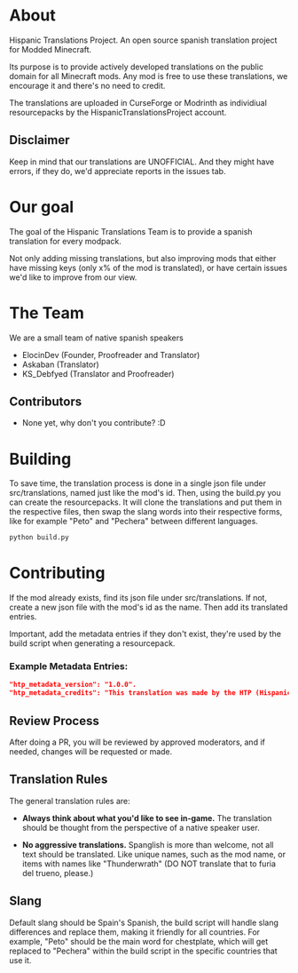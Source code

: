 # About
Hispanic Translations Project. An open source spanish translation project for Modded Minecraft.


Its purpose is to provide actively developed translations on the public domain for all Minecraft mods.
Any mod is free to use these translations, we encourage it and there's no need to credit.


The translations are uploaded in CurseForge or Modrinth as individiual resourcepacks by the HispanicTranslationsProject account.

## Disclaimer
Keep in mind that our translations are UNOFFICIAL. And they might have errors, if they do, we'd appreciate reports in the issues tab.


# Our goal
The goal of the Hispanic Translations Team is to provide a spanish translation for every modpack.


Not only adding missing translations, but also improving mods that either have missing keys (only x% of the mod is translated), or have certain issues we'd like to improve from our view.

# The Team

We are a small team of native spanish speakers

- ElocinDev (Founder, Proofreader and Translator)
- Askaban (Translator)
- KS_Debfyed (Translator and Proofreader)

## Contributors

- None yet, why don't you contribute? :D

# Building

To save time, the translation process is done in a single json file under src/translations, named just like the mod's id. Then, using the build.py you can create the resourcepacks.
It will clone the translations and put them in the respective files, then swap the slang words into their respective forms, like for example "Peto" and "Pechera" between different languages.

```python
python build.py
```

# Contributing

If the mod already exists, find its json file under src/translations.
If not, create a new json file with the mod's id as the name. Then add its translated entries.


Important, add the metadata entries if they don't exist, they're used by the build script when generating a resourcepack.
### Example Metadata Entries:
```json
"htp_metadata_version": "1.0.0".
"htp_metadata_credits": "This translation was made by the HTP (Hispanic Translations Projects) Team. \nTranslators: (Your Name)"
```

## Review Process
After doing a PR, you will be reviewed by approved moderators, and if needed, changes will be requested or made.


## Translation Rules
The general translation rules are:
- **Always think about what you'd like to see in-game.** The translation should be thought from the perspective of a native speaker user.

- **No aggressive translations.** Spanglish is more than welcome, not all text should be translated. Like unique names, such as the mod name, or items with names like "Thunderwrath" (DO NOT translate that to furia del trueno, please.)

## Slang
Default slang should be Spain's Spanish, the build script will handle slang differences and replace them, making it friendly for all countries.
For example, "Peto" should be the main word for chestplate, which will get replaced to "Pechera" within the build script in the specific countries that use it.
